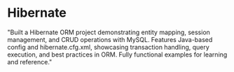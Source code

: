 # Hibernate
"Built a Hibernate ORM project demonstrating entity mapping, session management, and CRUD operations with MySQL. Features Java-based config and hibernate.cfg.xml, showcasing transaction handling, query execution, and best practices in ORM. Fully functional examples for learning and reference."

